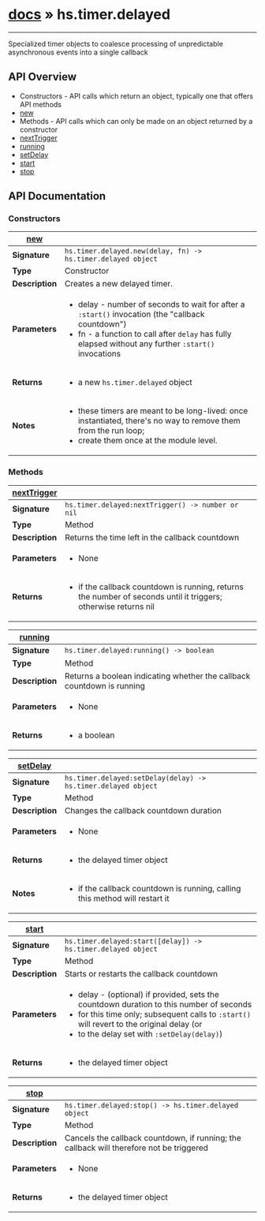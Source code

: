 # [docs](/hammerspoon/index.md) » hs.timer.delayed
---

Specialized timer objects to coalesce processing of unpredictable asynchronous events into a single callback

## API Overview
* Constructors - API calls which return an object, typically one that offers API methods
 * [new](#new)
* Methods - API calls which can only be made on an object returned by a constructor
 * [nextTrigger](#nextTrigger)
 * [running](#running)
 * [setDelay](#setDelay)
 * [start](#start)
 * [stop](#stop)

## API Documentation

### Constructors

| [new](#new)         |                                                                                     |
| --------------------------------------------|-------------------------------------------------------------------------------------|
| **Signature**                               | `hs.timer.delayed.new(delay, fn) -> hs.timer.delayed object`                                                                    |
| **Type**                                    | Constructor                                                                     |
| **Description**                             | Creates a new delayed timer.                                                                     |
| **Parameters**                              | <ul><li>delay - number of seconds to wait for after a `:start()` invocation (the "callback countdown")</li><li>fn - a function to call after `delay` has fully elapsed without any further `:start()` invocations</li></ul> |
| **Returns**                                 | <ul><li>a new `hs.timer.delayed` object</li></ul>          |
| **Notes**                                   | <ul><li> these timers are meant to be long-lived: once instantiated, there's no way to remove them from the run loop;</li><li>    create them once at the module level.</li></ul>                |

### Methods

| [nextTrigger](#nextTrigger)         |                                                                                     |
| --------------------------------------------|-------------------------------------------------------------------------------------|
| **Signature**                               | `hs.timer.delayed:nextTrigger() -> number or nil`                                                                    |
| **Type**                                    | Method                                                                     |
| **Description**                             | Returns the time left in the callback countdown                                                                     |
| **Parameters**                              | <ul><li> None</li></ul> |
| **Returns**                                 | <ul><li> if the callback countdown is running, returns the number of seconds until it triggers; otherwise returns nil</li></ul>          |

| [running](#running)         |                                                                                     |
| --------------------------------------------|-------------------------------------------------------------------------------------|
| **Signature**                               | `hs.timer.delayed:running() -> boolean`                                                                    |
| **Type**                                    | Method                                                                     |
| **Description**                             | Returns a boolean indicating whether the callback countdown is running                                                                     |
| **Parameters**                              | <ul><li> None</li></ul> |
| **Returns**                                 | <ul><li> a boolean</li></ul>          |

| [setDelay](#setDelay)         |                                                                                     |
| --------------------------------------------|-------------------------------------------------------------------------------------|
| **Signature**                               | `hs.timer.delayed:setDelay(delay) -> hs.timer.delayed object`                                                                    |
| **Type**                                    | Method                                                                     |
| **Description**                             | Changes the callback countdown duration                                                                     |
| **Parameters**                              | <ul><li> None</li></ul> |
| **Returns**                                 | <ul><li> the delayed timer object</li></ul>          |
| **Notes**                                   | <ul><li> if the callback countdown is running, calling this method will restart it</li></ul>                |

| [start](#start)         |                                                                                     |
| --------------------------------------------|-------------------------------------------------------------------------------------|
| **Signature**                               | `hs.timer.delayed:start([delay]) -> hs.timer.delayed object`                                                                    |
| **Type**                                    | Method                                                                     |
| **Description**                             | Starts or restarts the callback countdown                                                                     |
| **Parameters**                              | <ul><li> delay - (optional) if provided, sets the countdown duration to this number of seconds</li><li>    for this time only; subsequent calls to `:start()` will revert to the original delay (or</li><li>    to the delay set with `:setDelay(delay)`)</li></ul> |
| **Returns**                                 | <ul><li> the delayed timer object</li></ul>          |

| [stop](#stop)         |                                                                                     |
| --------------------------------------------|-------------------------------------------------------------------------------------|
| **Signature**                               | `hs.timer.delayed:stop() -> hs.timer.delayed object`                                                                    |
| **Type**                                    | Method                                                                     |
| **Description**                             | Cancels the callback countdown, if running; the callback will therefore not be triggered                                                                     |
| **Parameters**                              | <ul><li> None</li></ul> |
| **Returns**                                 | <ul><li> the delayed timer object</li></ul>          |

